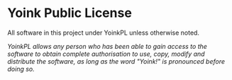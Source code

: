 # Yoink Public License

All software in this project under YoinkPL unless otherwise noted.

*YoinkPL allows any person who has been able to gain access to the software to obtain complete authorisation to use, copy, modify and distribute the software, as long as the word "Yoink!" is pronounced before doing so.*